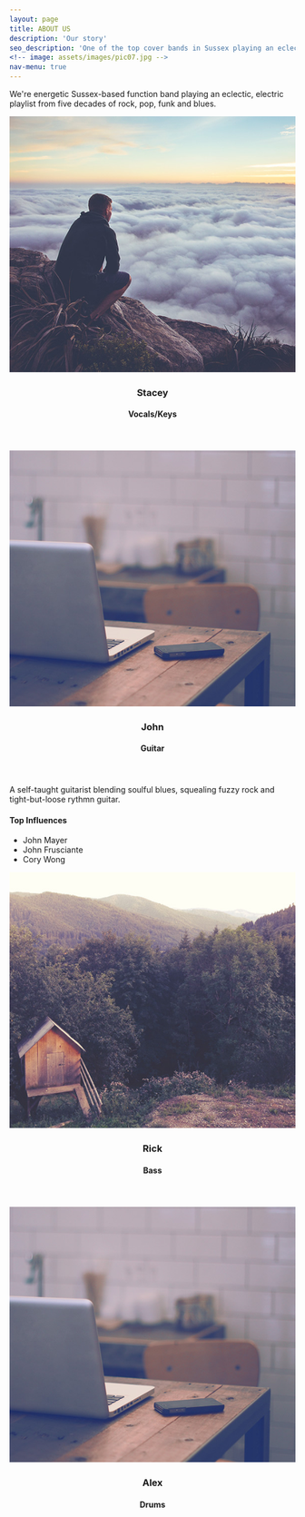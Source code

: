 ```yaml
---
layout: page
title: ABOUT US
description: 'Our story'
seo_description: 'One of the top cover bands in Sussex playing an eclectic, electric playlist from five decades of rock, pop, funk and blues. Find out more.'
<!-- image: assets/images/pic07.jpg -->
nav-menu: true
---
```


<!-- Main -->
<div id="main" class="alt">

<!-- Intro -->
<section id="intro" class="spotlights">
	<div class="inner">
		<p>We're energetic Sussex-based function band playing an eclectic, electric playlist from five decades of rock, pop, funk and blues.</p>
	</div>
</section>

<!-- About -->	
<section id="two" class="spotlights">
	<section>
		<img src="assets/images/pic08.jpg" alt="" data-position="center center" />
		<div class="content">
			<div class="inner">
				<header class="major">
					<h3>Stacey</h3>
					<h4>Vocals/Keys</h4>
				</header>
				<!-- <p>Favourite bands and influences </p> -->
				<!-- <h4>Favourite Artists</h4>
				<ul class="alt">
					<li>John Mayer</li>
					<li>John Frusciante</li>
					<li>Eric Clapton</li>
				</ul> -->
			</div>
		</div>
	</section>
	<section>
		<img src="assets/images/pic09.jpg" alt="" data-position="top center" />
		<div class="content">
			<div class="inner">
				<header class="major">
					<h3>John</h3>
					<h4>Guitar</h4>
				</header>
				<p>A self-taught guitarist blending soulful blues, squealing fuzzy rock and tight-but-loose rythmn guitar.</p>
				<h4>Top Influences</h4>
				<ul class="alt">
					<li>John Mayer</li>
					<li>John Frusciante</li>
					<li>Cory Wong</li>
				</ul>
			</div>
		</div>
	</section>
	<section>
		<img src="assets/images/pic10.jpg" alt="" data-position="25% 25%" />
		<div class="content">
			<div class="inner">
				<header class="major">
					<h3>Rick</h3>
					<h4>Bass</h4>
				</header>
				<!-- <p>A self-taught guitarist blending soulful blues, squealing fuzzy rock and tight-but-loose rythmn guitar.</p>
				<h4>Top Influences</h4>
				<ul class="alt">
					<li>John Mayer</li>
					<li>John Frusciante</li>
					<li>Cory Wong</li>
				</ul> -->
			</div>
		</div>
	</section>
	<section>
		<img src="assets/images/pic09.jpg" alt="" data-position="top center" />
		<div class="content">
			<div class="inner">
				<header class="major">
					<h3>Alex</h3>
					<h4>Drums</h4>
				</header>
				<!-- <p>A self-taught guitarist blending soulful blues, squealing fuzzy rock and tight-but-loose rythmn guitar.</p>
				<h4>Top Influences</h4>
				<ul class="alt">
					<li>John Mayer</li>
					<li>John Frusciante</li>
					<li>Cory Wong</li>
				</ul> -->
			</div>
		</div>
	</section>
</section>

<!-- Gear -->
<!-- <section id="gear" class="spotlights">
	<div class="inner">
		<h2>Our Gear</h2>
		<p>We're energetic Sussex-based function band playing an eclectic electric playlist from five decades of rock, pop, funk and blues.</p>
	</div>
</section>